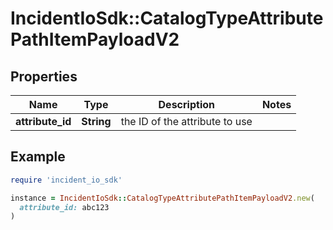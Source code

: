# IncidentIoSdk::CatalogTypeAttributePathItemPayloadV2

## Properties

| Name | Type | Description | Notes |
| ---- | ---- | ----------- | ----- |
| **attribute_id** | **String** | the ID of the attribute to use |  |

## Example

```ruby
require 'incident_io_sdk'

instance = IncidentIoSdk::CatalogTypeAttributePathItemPayloadV2.new(
  attribute_id: abc123
)
```

